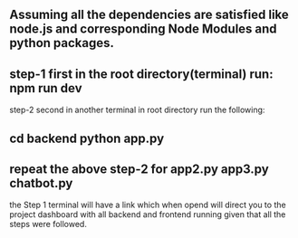 Assuming all the dependencies are satisfied like node.js and corresponding Node Modules and python packages.
----------------------------------------------------------------------------------------------------------------
step-1
first in the root directory(terminal) run: npm run dev
---------------------------------------------------------------------------------------------------------------
step-2
second in another terminal in root directory run the following:

cd backend
python app.py
-----------------------------------------------------------------------------------------------------------------
repeat the above step-2 for 
app2.py
app3.py
chatbot.py
--------------------------------------------------------------------------------------------------------------------

the Step 1 terminal will have a link which when opend will direct you to the project dashboard with all backend and frontend running given that all the steps were followed.